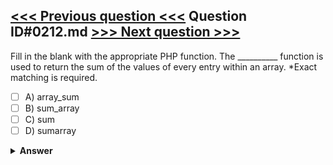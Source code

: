 [<<< Previous question <<<](0211.md)   Question ID#0212.md   [>>> Next question >>>](0213.md)
---

Fill in the blank with the appropriate PHP function. The __________ function is used to return the sum of the values of every entry within an array. *Exact matching is required.

- [ ] A) array_sum
- [ ] B) sum_array
- [ ] C) sum
- [ ] D) sumarray

<details><summary><b>Answer</b></summary>
<p>
  Answer: <strong>A</strong>
</p>
</details>
